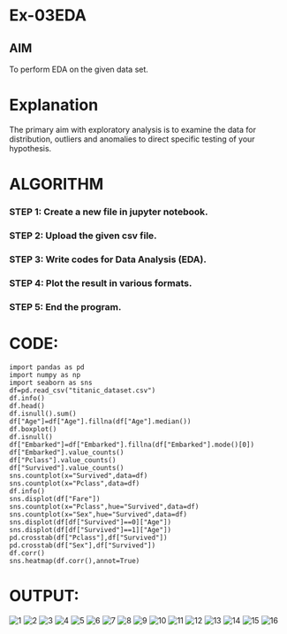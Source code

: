 # Ex-03EDA

## AIM
To perform EDA on the given data set. 

# Explanation
The primary aim with exploratory analysis is to examine the data for distribution, outliers and 
anomalies to direct specific testing of your hypothesis.
 

# ALGORITHM
### STEP 1: Create a new file in jupyter notebook.
### STEP 2: Upload the given csv file.
### STEP 3: Write codes for Data Analysis (EDA).
### STEP 4: Plot the result in various formats.
### STEP 5: End the program.



# CODE:
```
import pandas as pd
import numpy as np
import seaborn as sns
df=pd.read_csv("titanic_dataset.csv")
df.info()
df.head()
df.isnull().sum()
df["Age"]=df["Age"].fillna(df["Age"].median())
df.boxplot()
df.isnull()
df["Embarked"]=df["Embarked"].fillna(df["Embarked"].mode()[0])
df["Embarked"].value_counts()
df["Pclass"].value_counts()
df["Survived"].value_counts()
sns.countplot(x="Survived",data=df)
sns.countplot(x="Pclass",data=df)
df.info()
sns.displot(df["Fare"])
sns.countplot(x="Pclass",hue="Survived",data=df)
sns.countplot(x="Sex",hue="Survived",data=df)
sns.displot(df[df["Survived"]==0]["Age"])
sns.displot(df[df["Survived"]==1]["Age"])
pd.crosstab(df["Pclass"],df["Survived"])
pd.crosstab(df["Sex"],df["Survived"])
df.corr()
sns.heatmap(df.corr(),annot=True)
```

# OUTPUT:
![1](https://user-images.githubusercontent.com/94169318/162114883-7a5bb328-a60e-498f-9e44-0c699c7511c9.jpg)
![2](https://user-images.githubusercontent.com/94169318/162114900-7ff01a17-5bd6-4ff2-b576-570d9abfa011.jpg)
![3](https://user-images.githubusercontent.com/94169318/162114925-1137e093-9ea5-455c-9e7c-a30d2574ac64.jpg)
![4](https://user-images.githubusercontent.com/94169318/162114993-b3b7dc8e-18ac-43d0-a524-3fabfdc3ffb3.jpg)
![5](https://user-images.githubusercontent.com/94169318/162115007-7be07f90-ddc6-40e2-9eda-729aa9a840cd.jpg)
![6](https://user-images.githubusercontent.com/94169318/162115023-c4cae850-1e69-465c-8deb-81412c4ee77f.jpg)
![7](https://user-images.githubusercontent.com/94169318/162115042-59936845-2b7c-4fbe-832d-0373d27ed836.jpg)
![8](https://user-images.githubusercontent.com/94169318/162115056-f18cb4d0-18c9-4f34-850f-df88d15e7020.jpg)
![9](https://user-images.githubusercontent.com/94169318/162115065-e725d2c3-fe31-4163-bf40-1b0e5219db2e.jpg)
![10](https://user-images.githubusercontent.com/94169318/162115080-aae768be-f949-4497-9ef1-dbb1210ffec7.jpg)
![11](https://user-images.githubusercontent.com/94169318/162115103-af6f82c9-97b2-44fa-926c-85e33a7d7f36.jpg)
![12](https://user-images.githubusercontent.com/94169318/162115116-3978bb4b-4148-4805-86fd-87d050718475.jpg)
![13](https://user-images.githubusercontent.com/94169318/162115129-bb9d5342-db68-4342-a8a2-6c651a4d0a01.jpg)
![14](https://user-images.githubusercontent.com/94169318/162115147-d5e162cd-0487-4afc-8912-1c7cd832aa37.jpg)
![15](https://user-images.githubusercontent.com/94169318/162115172-181c42e2-2432-4a83-904f-dc0c25ca9485.jpg)
![16](https://user-images.githubusercontent.com/94169318/162115183-3de20650-af3d-48d7-a75b-9c4c1d47d2a4.jpg)


